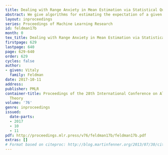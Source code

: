 ```yaml
---
title: Dealing with Range Anxiety in Mean Estimation via Statistical Queries
abstract: We give algorithms for estimating the expectation of a given real-valued function $\phi:X\to \mathbb{R}$ on a sample drawn randomly from some unknown distribution $D$ over domain $X$, namely $\mathbf{E}_{\mathbf{x}\sim D}[\phi(\mathbf{x})]$. Our algorithms work in two well-studied models of restricted access to data samples. The first one is the statistical query (SQ) model in which an algorithm has access to an <i>SQ oracle</i> for the input distribution $D$ over $X$ instead of i.i.d. samples from $D$. Given a query function $\phi:X \to [0,1]$, the oracle returns an estimate of $\mathbf{E}_{\mathbf{x}\sim D}[\phi(\mathbf{x})]$ within some tolerance $\tau$. The second, is a  model in which only a single bit is communicated from each sample. In both of these models the error obtained using a naive implementation would scale polynomially with the range of the random variable $\phi(\mathbf{x})$ (which might even be infinite). In contrast, without restrictions on access to data the expected error scales with the standard deviation of $\phi(\mathbf{x})$. Here we give a simple algorithm whose error scales linearly in standard deviation of $\phi(\mathbf{x})$ and logarithmically with an upper bound on the second moment of $\phi(\mathbf{x})$. <br><br> As corollaries, we obtain algorithms for high dimensional mean estimation and stochastic convex optimization in these models that work in more general settings than previously known solutions.
layout: inproceedings
series: Proceedings of Machine Learning Research
id: feldman17b
month: 0
tex_title: Dealing with Range Anxiety in Mean Estimation via Statistical Queries
firstpage: 629
lastpage: 640
page: 629-640
order: 629
cycles: false
author:
- given: Vitaly
  family: Feldman
date: 2017-10-11
address: 
publisher: PMLR
container-title: Proceedings of the 28th International Conference on Algorithmic Learning
  Theory
volume: '76'
genre: inproceedings
issued:
  date-parts:
  - 2017
  - 10
  - 11
pdf: http://proceedings.mlr.press/v76/feldman17b/feldman17b.pdf
extras: []
# Format based on citeproc: http://blog.martinfenner.org/2013/07/30/citeproc-yaml-for-bibliographies/
---
```

